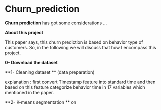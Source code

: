 # Churn_prediction

__Churn prediction__ has got some considerations ...

**About this project**

This paper says, this churn prediction is based on behavior type of customers. So, in the following we will discuss that how I encompass this project.

**0- Download the dataset**

**1- Cleaning dataset ** (data preparation)

explanation : first convert Timestamp feature into standard time and then based on this feature categorize behavior time in 17 variables which mentioned in the paper.



**2- K-means segmentation ** on 
